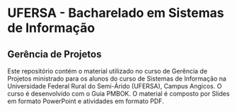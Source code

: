 # UFERSA - Bacharelado em Sistemas de Informação

## Gerência de Projetos

Este repositório contém o material utilizado no curso de Gerência de Projetos ministrado para os alunos do curso de Sistemas de Informação na Universidade Federal Rural do Semi-Árido (UFERSA), Campus Angicos. O curso é desenvolvido com o Guia PMBOK. O material é composto por Slides em formato PowerPoint e atividades em formato PDF. 
